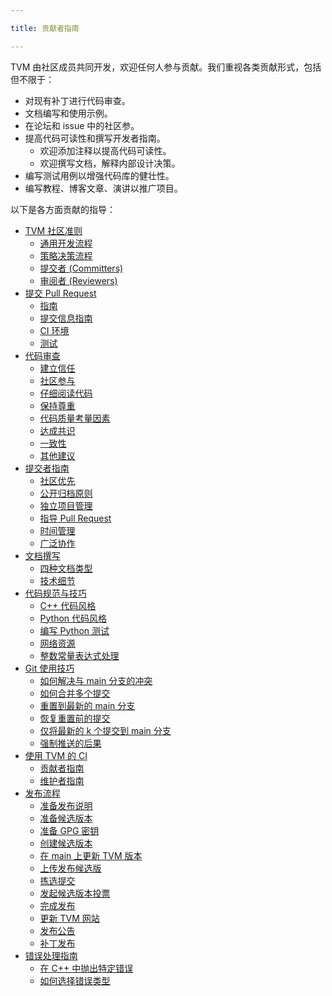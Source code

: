 ```yaml
---

title: 贡献者指南

---
```



TVM 由社区成员共同开发，欢迎任何人参与贡献。我们重视各类贡献形式，包括但不限于：
* 对现有补丁进行代码审查。
*  文档编写和使用示例。
*  在论坛和 issue 中的社区参。
* 提高代码可读性和撰写开发者指南。
   *  欢迎添加注释以提高代码可读性。
   *  欢迎撰写文档，解释内部设计决策。
*  编写测试用例以增强代码库的健壮性。
*  编写教程、博客文章、演讲以推广项目。


以下是各方面贡献的指导：
* [TVM 社区准则](https://tvm.hyper.ai/docs/about/contribute/TVM-Community-community)
   * [通用开发流程](https://tvm.apache.org/docs/contribute/community.html#general-development-process)
   * [策略决策流程](https://tvm.apache.org/docs/contribute/community.html#strategy-decision-process)
   * [提交者 (Committers)](https://tvm.apache.org/docs/contribute/community.html#committers)
   * [审阅者 (Reviewers)](https://tvm.apache.org/docs/contribute/community.html#reviewers)
* [提交 Pull Request](https://tvm.hyper.ai/docs/about/contribute/Submit_a_pull_request)
   * [指南](https://tvm.apache.org/docs/contribute/pull_request.html#guidelines)
   * [提交信息指南](https://tvm.apache.org/docs/contribute/pull_request.html#commit-message-guideline)
   * [CI 环境](https://tvm.apache.org/docs/contribute/pull_request.html#ci-environment)
   * [测试](https://tvm.apache.org/docs/contribute/pull_request.html#testing)
* [代码审查](https://tvm.hyper.ai/docs/about/contribute/code_review)
   * [建立信任](https://tvm.apache.org/docs/contribute/code_review.html#building-trust)
   * [社区参与](https://tvm.apache.org/docs/contribute/code_review.html#community-participation)
   * [仔细阅读代码](https://tvm.apache.org/docs/contribute/code_review.html#read-the-code-carefully)
   * [保持尊重](https://tvm.apache.org/docs/contribute/code_review.html#be-respectful)
   * [代码质量考量因素](https://tvm.apache.org/docs/contribute/code_review.html#factors-to-consider-about-code-quality)
   * [达成共识](https://tvm.apache.org/docs/contribute/code_review.html#consensus-building)
   * [一致性](https://tvm.apache.org/docs/contribute/code_review.html#consistency)
   * [其他建议](https://tvm.apache.org/docs/contribute/code_review.html#additional-recommendations)
* [提交者指南](https://tvm.hyper.ai/docs/about/contribute/committer_guide)
   * [社区优先](https://tvm.apache.org/docs/contribute/committer_guide.html#community-first)
   * [公开归档原则](https://tvm.apache.org/docs/contribute/committer_guide.html#public-archive-principle)
   * [独立项目管理](https://tvm.apache.org/docs/contribute/committer_guide.html#independent-project-management)
   * [指导 Pull Request](https://tvm.apache.org/docs/contribute/committer_guide.html#shepherd-a-pull-request)
   * [时间管理](https://tvm.apache.org/docs/contribute/committer_guide.html#time-management)
   * [广泛协作](https://tvm.apache.org/docs/contribute/committer_guide.html#broad-collaboration)
* [文档撰写](https://tvm.hyper.ai/docs/about/contribute/documentation)
   * [四种文档类型](https://tvm.apache.org/docs/contribute/document.html#the-four-document-types)
   * [技术细节](https://tvm.apache.org/docs/contribute/document.html#technical-details)
* [代码规范与技巧](https://tvm.hyper.ai/docs/about/contribute/code_guide_and_Tips)
   * [C++ 代码风格](https://tvm.apache.org/docs/contribute/code_guide.html#c-code-styles)
   * [Python 代码风格](https://tvm.apache.org/docs/contribute/code_guide.html#python-code-styles)
   * [编写 Python 测试](https://tvm.apache.org/docs/contribute/code_guide.html#writing-python-tests)
   * [网络资源](https://tvm.apache.org/docs/contribute/code_guide.html#network-resources)
   * [整数常量表达式处理](https://tvm.apache.org/docs/contribute/code_guide.html#handle-integer-constant-expression)
* [Git 使用技巧](https://tvm.hyper.ai/docs/about/contribute/Git_Usage_Tips)
   * [如何解决与 main 分支的冲突](https://tvm.apache.org/docs/contribute/git_howto.html#how-to-resolve-a-conflict-with-main)
   * [如何合并多个提交](https://tvm.apache.org/docs/contribute/git_howto.html#how-to-combine-multiple-commits-into-one)
   * [重置到最新的 main 分支](https://tvm.apache.org/docs/contribute/git_howto.html#reset-to-the-most-recent-main-branch)
   * [恢复重置前的提交](https://tvm.apache.org/docs/contribute/git_howto.html#recover-a-previous-commit-after-reset)
   * [仅将最新的 k 个提交到 main 分支](https://tvm.apache.org/docs/contribute/git_howto.html#apply-only-k-latest-commits-on-to-the-main)
   * [强制推送的后果](https://tvm.apache.org/docs/contribute/git_howto.html#what-is-the-consequence-of-force-push)
* [使用 TVM 的 CI](https://tvm.hyper.ai/docs/about/contribute/Using_TVM's_Ci)
   * [贡献者指南](https://tvm.apache.org/docs/contribute/ci.html#for-contributors)
   * [维护者指南](https://tvm.apache.org/docs/contribute/ci.html#for-maintainers)
* [发布流程](https://tvm.hyper.ai/docs/about/contribute/Release_Process)
   * [准备发布说明](https://tvm.apache.org/docs/contribute/release_process.html#prepare-the-release-notes)
   * [准备候选版本](https://tvm.apache.org/docs/contribute/release_process.html#prepare-the-release-candidate)
   * [准备 GPG 密钥](https://tvm.apache.org/docs/contribute/release_process.html#prepare-the-gpg-key)
   * [创建候选版本](https://tvm.apache.org/docs/contribute/release_process.html#cut-a-release-candidate)
   * [在 main 上更新 TVM 版本](https://tvm.apache.org/docs/contribute/release_process.html#update-tvm-version-on-main)
   * [上传发布候选版](https://tvm.apache.org/docs/contribute/release_process.html#upload-the-release-candidate)
   * [拣选提交](https://tvm.apache.org/docs/contribute/release_process.html#cherry-picking)
   * [发起候选版本投票](https://tvm.apache.org/docs/contribute/release_process.html#call-a-vote-on-the-release-candidate)
   * [完成发布](https://tvm.apache.org/docs/contribute/release_process.html#post-the-release)
   * [更新 TVM 网站](https://tvm.apache.org/docs/contribute/release_process.html#update-the-tvm-website)
   * [发布公告](https://tvm.apache.org/docs/contribute/release_process.html#post-the-announcement)
   * [补丁发布](https://tvm.apache.org/docs/contribute/release_process.html#patch-releases)
* [错误处理指南](https://tvm.hyper.ai/docs/about/contribute/error_handling-guide)
   * [在 C++ 中抛出特定错误](https://tvm.apache.org/docs/contribute/error_handling.html#raise-a-specific-error-in-c)
   * [如何选择错误类型](https://tvm.apache.org/docs/contribute/error_handling.html#how-to-choose-an-error-type)


